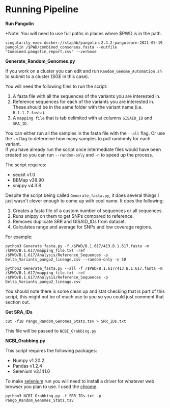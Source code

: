 # Running Pipeline

**Run Pangolin**

*Note: You will need to use full paths in places where $PWD is in the path.

`singularity exec docker://staphb/pangolin:2.4.2-pangolearn-2021-05-19 pangolin /$PWD/combined_consensus.fasta --outfile "Combined.pangolin_report.csv" --verbose`

**Generate_Random_Genomes.py**  

If you work on a cluster you can edit and run `Random_Genome_Automation.sh` to submit to a cluster (SGE in this case).  

You will need the following files to run the script:  
1. A fasta file with all the sequences of the variants you are interested in.
2. Reference sequences for each of the variants you are interested in. These should be in the same folder with the variant name (i.e. `B.1.1.7.fasta`).
3. A `mapping file` that is tab delimited with at columns `GISAID_ID` and `SRA_ID`.

You can either run all the samples in the fasta file with the `--all` flag. Or use the `-n` flag to determine how many samples to pull randomly for each variant.  
If you have already run the script once intermediate files would have been created so you can run `--random-only` and `-n` to speed up the process. 

The script requires:  
- seqkit v1.0  
- BBMap v38.90  
- snippy v4.3.8  

Despite the script being called `Generate_fasta.py`, it does several things I just wasn't clever enough to come up with cool name. It does the following:  
1. Creates a fasta file of a custom number of sequences or all sequences.
2. Runs snippy on them to get SNPs compared to reference.
3. Removes duplicate SRR and GISAID_IDs from dataset.
4. Calculates range and average for SNPs and low coverage regions.

For example:

`python3 Generate_fasta.py -f /$PWD/B.1.617/413.B.1.617.fasta -m /$PWD/B.1.617/mapping_file.txt -ref /$PWD/B.1.617/Analysis/Reference_Sequences -p Delta_Variants_pango2_lineage.csv --random-only -n 50`

`python3 Generate_fasta.py --all -f /$PWD/B.1.617/413.B.1.617.fasta -m /$PWD/B.1.617/mapping_file.txt -ref /$PWD/B.1.617/Analysis/Reference_Sequences -p Delta_Variants_pango2_lineage.csv`

You should note there is some clean up and stat checking that is part of this script, this might not be of much use to you so you could just comment that section out. 

**Get SRA_IDs**  

`cut -f18 Pango_Random_Genomes_Stats.tsv > SRR_IDs.txt`

This file will be passed to `NCBI_Grabbing.py`

**NCBI_Grabbing.py**

This script requires the following packages:
- Numpy v1.20.2  
- Pandas v1.2.4  
- Selenium v3.141.0  

To make [selenium](https://pypi.org/project/selenium/) run you will need to install a driver for whatever web browser you plan to use. I used the [chrome](https://zwbetz.com/download-chromedriver-binary-and-add-to-your-path-for-automated-functional-testing/). 


`python3 NCBI_Grabbing.py -f SRR_IDs.txt -p Pango_Random_Genomes_Stats.tsv`
